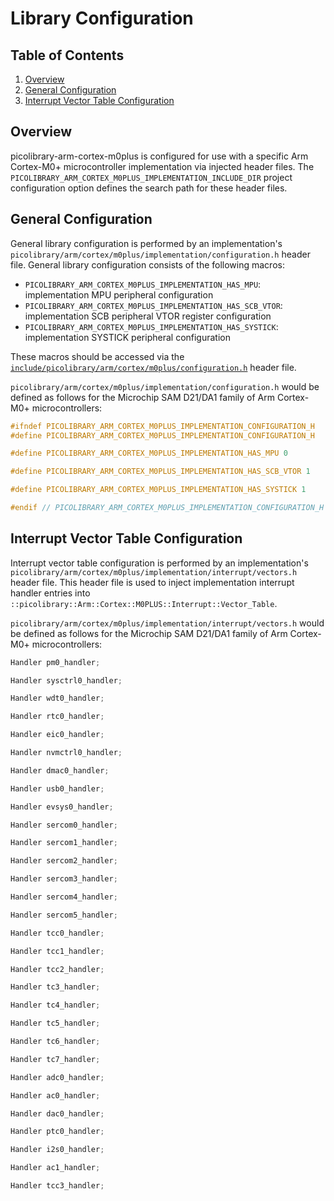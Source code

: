 # Library Configuration

## Table of Contents
1. [Overview](#overview)
1. [General Configuration](#general-configuration)
1. [Interrupt Vector Table Configuration](#interrupt-vector-table-configuration)

## Overview
picolibrary-arm-cortex-m0plus is configured for use with a specific Arm Cortex-M0+
microcontroller implementation via injected header files.
The `PICOLIBRARY_ARM_CORTEX_M0PLUS_IMPLEMENTATION_INCLUDE_DIR` project configuration
option defines the search path for these header files.

## General Configuration
General library configuration is performed by an implementation's
`picolibrary/arm/cortex/m0plus/implementation/configuration.h` header file.
General library configuration consists of the following macros:
- `PICOLIBRARY_ARM_CORTEX_M0PLUS_IMPLEMENTATION_HAS_MPU`: implementation MPU peripheral
  configuration
- `PICOLIBRARY_ARM_CORTEX_M0PLUS_IMPLEMENTATION_HAS_SCB_VTOR`: implementation SCB
  peripheral VTOR register configuration
- `PICOLIBRARY_ARM_CORTEX_M0PLUS_IMPLEMENTATION_HAS_SYSTICK`: implementation SYSTICK
  peripheral configuration

These macros should be accessed via the
[`include/picolibrary/arm/cortex/m0plus/configuration.h`](https://github.com/apcountryman/picolibrary-arm-cortex-m0plus/blob/main/include/picolibrary/arm/cortex/m0plus/configuration.h)
header file.

`picolibrary/arm/cortex/m0plus/implementation/configuration.h` would be defined as follows
for the Microchip SAM D21/DA1 family of Arm Cortex-M0+ microcontrollers:
```c++
#ifndef PICOLIBRARY_ARM_CORTEX_M0PLUS_IMPLEMENTATION_CONFIGURATION_H
#define PICOLIBRARY_ARM_CORTEX_M0PLUS_IMPLEMENTATION_CONFIGURATION_H

#define PICOLIBRARY_ARM_CORTEX_M0PLUS_IMPLEMENTATION_HAS_MPU 0

#define PICOLIBRARY_ARM_CORTEX_M0PLUS_IMPLEMENTATION_HAS_SCB_VTOR 1

#define PICOLIBRARY_ARM_CORTEX_M0PLUS_IMPLEMENTATION_HAS_SYSTICK 1

#endif // PICOLIBRARY_ARM_CORTEX_M0PLUS_IMPLEMENTATION_CONFIGURATION_H
```

## Interrupt Vector Table Configuration
Interrupt vector table configuration is performed by an implementation's
`picolibrary/arm/cortex/m0plus/implementation/interrupt/vectors.h` header file.
This header file is used to inject implementation interrupt handler entries into
`::picolibrary::Arm::Cortex::M0PLUS::Interrupt::Vector_Table`.

`picolibrary/arm/cortex/m0plus/implementation/interrupt/vectors.h` would be defined as
follows for the Microchip SAM D21/DA1 family of Arm Cortex-M0+ microcontrollers:
```c++
Handler pm0_handler;

Handler sysctrl0_handler;

Handler wdt0_handler;

Handler rtc0_handler;

Handler eic0_handler;

Handler nvmctrl0_handler;

Handler dmac0_handler;

Handler usb0_handler;

Handler evsys0_handler;

Handler sercom0_handler;

Handler sercom1_handler;

Handler sercom2_handler;

Handler sercom3_handler;

Handler sercom4_handler;

Handler sercom5_handler;

Handler tcc0_handler;

Handler tcc1_handler;

Handler tcc2_handler;

Handler tc3_handler;

Handler tc4_handler;

Handler tc5_handler;

Handler tc6_handler;

Handler tc7_handler;

Handler adc0_handler;

Handler ac0_handler;

Handler dac0_handler;

Handler ptc0_handler;

Handler i2s0_handler;

Handler ac1_handler;

Handler tcc3_handler;
```
